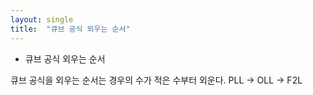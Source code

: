 ```yaml
---
layout: single
title:  "큐브 공식 외우는 순서"
---
```


* 큐브 공식 외우는 순서

큐브 공식을 외우는 순서는 경우의 수가 적은 수부터 외운다.
PLL -> OLL -> F2L

<script src="https://utteranc.es/client.js"
        repo="trafoyrots/repo"
        issue-term="pathname"
        label="utterances"
        theme="GitHub Light"
        crossorigin="anonymous"
        async>
</script>
